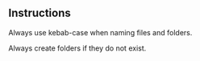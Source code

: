 ## Instructions

Always use kebab-case when naming files and folders.

Always create folders if they do not exist.